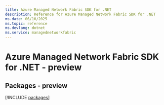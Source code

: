 ```yaml
---
title: Azure Managed Network Fabric SDK for .NET
description: Reference for Azure Managed Network Fabric SDK for .NET
ms.date: 06/10/2025
ms.topic: reference
ms.devlang: dotnet
ms.service: managednetworkfabric
---
```

# Azure Managed Network Fabric SDK for .NET - preview
## Packages - preview
[!INCLUDE [packages](managed-network-fabric-index.md)]